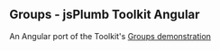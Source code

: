 ## Groups - jsPlumb Toolkit Angular

An Angular port of the Toolkit's [Groups demonstration](https://jsplumbtoolkit.com/demonstrations/groups)
